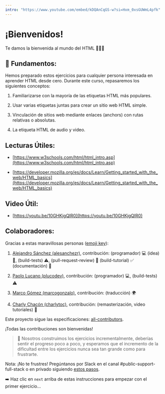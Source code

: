 ```yaml
---
intro: "https://www.youtube.com/embed/kDQAnCqGS-w?si=Hxm_0xsGUWmL4pfk"
---
```

# ¡Bienvenidos!
  
Te damos la bienvenida al mundo del HTML 🖖🧑‍💻

## 💬 Fundamentos: 

Hemos preparado estos ejercicios para cualquier persona interesada en aprender HTML desde cero. Durante este curso, repasaremos los siguientes conceptos:

1. Familiarizarse con la mayoría de las etiquetas HTML más populares.

2. Usar varias etiquetas juntas para crear un sitio web HTML simple.

3. Vinculación de sitios web mediante enlaces (anchors) con rutas relativas o absolutas.

4. La etiqueta HTML de audio y video.

## Lecturas Útiles:

+ [https://www.w3schools.com/html/html_intro.asp](https://www.w3schools.com/html/html_intro.asp)

+ [https://developer.mozilla.org/es/docs/Learn/Getting_started_with_the_web/HTML_basics](https://developer.mozilla.org/es/docs/Learn/Getting_started_with_the_web/HTML_basics)

## Video Útil:

+ [https://youtu.be/10GHKjgQIR0](https://youtu.be/10GHKjgQIR0)

## Colaboradores:

Gracias a estas maravillosas personas ([emoji key](https://github.com/kentcdodds/all-contributors#emoji-key)):

1. [Alejandro Sánchez (alesanchezr)](https://github.com/alesanchezr), contribución: (programador) :computer: (idea) 🤔, (build-tests) :warning:, (pull-request-review) :eyes: (build-tutorial) :white_check_mark: (documentación) :book:

2. [Paolo Lucano (plucodev)](https://github.com/plucodev), contribución: (programador) :computer:, (build-tests) :warning:

3. [Marco Gómez (marcogonzalo)](https://github.com/marcogonzalo), contribución: (traducción) :earth_africa:

4. [Charly Chacón (charlytoc)](https://github.com/charlytoc), contribución: (remasterización, video tutoriales) 🤖

Este proyecto sigue las especificaciones: [all-contributors](https://github.com/kentcdodds/all-contributors). 

¡Todas las contribuciones son bienvenidas!

> 🔹 Nosotros construimos los ejercicios incrementalmente, deberías sentir el progreso poco a poco, y esperamos que el incremento de la dificultad entre los ejercicios nunca sea tan grande como para frustrarte.

Nota: ¡No te frustres! Pregúntanos por Slack en el canal #public-support-full-stack o en privado siguiendo [estos pasos](https://4geeks.com/es/how-to/como-hacer-preguntas-de-programacion). 

➡️ Haz clic en `next` arriba de estas instrucciones para empezar con el primer ejercicio...

